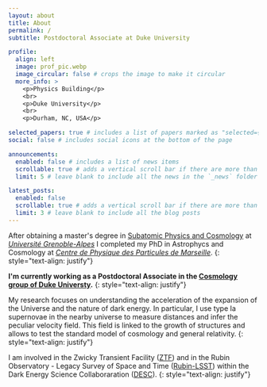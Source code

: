 ```yaml
---
layout: about
title: About
permalink: /
subtitle: Postdoctoral Associate at Duke University

profile:
  align: left
  image: prof_pic.webp
  image_circular: false # crops the image to make it circular
  more_info: >
    <p>Physics Building</p>
    <br>
    <p>Duke University</p>
    <br>
    <p>Durham, NC, USA</p>

selected_papers: true # includes a list of papers marked as "selected={true}"
social: false # includes social icons at the bottom of the page

announcements:
  enabled: false # includes a list of news items
  scrollable: true # adds a vertical scroll bar if there are more than 3 news items
  limit: 5 # leave blank to include all the news in the `_news` folder

latest_posts:
  enabled: false
  scrollable: true # adds a vertical scroll bar if there are more than 3 new posts items
  limit: 3 # leave blank to include all the blog posts
---
```


After obtaining a master's degree in [Subatomic Physics and Cosmology](https://formations.univ-grenoble-alpes.fr/fr/catalogue-2021/master-XB/master-physique-IAQK7WZY/parcours-physique-subatomique-et-cosmologie-2e-annee-IAY1KEEB.html) at _[Université Grenoble-Alpes](https://www.univ-grenoble-alpes.fr/)_ I completed my PhD in Astrophycs and Cosmology at _[Centre de Physique des Particules de Marseille](https://www.cppm.in2p3.fr/web/fr/index.html)_.
{: style="text-align: justify"}

**I'm currently working as a Postdoctoral Associate in the [Cosmology group of Duke Universty](https://physics.duke.edu/research/astrophysics).**
{: style="text-align: justify"}

My research focuses on understanding the acceleration of the expansion of the Universe and the nature of dark energy.
In particular, I use type Ia supernovae in the nearby universe to measure distances and infer the peculiar velocity field. This field is linked to the growth of structures and allows to test the standard model of cosmology and general relativity.
{: style="text-align: justify"}

I am involved in the Zwicky Transient Facility ([ZTF](https://www.ztf.caltech.edu/)) and in the Rubin Observatory - Legacy Survey of Space and Time ([Rubin-LSST](https://www.lsst.org/)) within the Dark Energy Science Collaboraration ([DESC](https://lsstdesc.org/)).
{: style="text-align: justify"}
